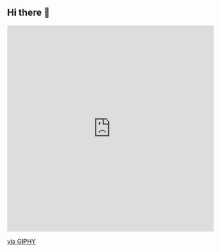 ## Hi there 👋

<iframe src="https://giphy.com/embed/WIQ0N0OUvei1OW1h9Z" width="480" height="480" style="" frameBorder="0" class="giphy-embed" allowFullScreen></iframe><p><a href="https://giphy.com/stickers/pudgypenguins-work-computer-working-WIQ0N0OUvei1OW1h9Z">via GIPHY</a></p>

<!--
**quanghia24/quanghia24** is a ✨ _special_ ✨ repository because its `README.md` (this file) appears on your GitHub profile.

Here are some ideas to get you started:

- 🔭 I’m currently working on ...
- 🌱 I’m currently learning ...
- 👯 I’m looking to collaborate on ...
- 🤔 I’m looking for help with ...
- 💬 Ask me about ...
- 📫 How to reach me: ...
- 😄 Pronouns: ...
- ⚡ Fun fact: ...
-->
